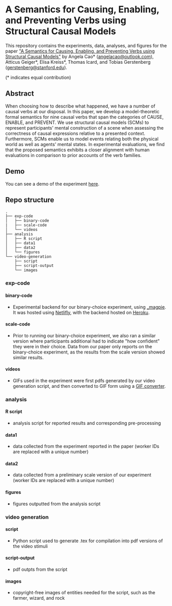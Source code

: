 # A Semantics for Causing, Enabling, and Preventing Verbs using Structural Causal Models

This repository contains the experiments, data, analyses, and figures for the paper ["A Semantics for Causing, Enabling, and Preventing Verbs using Structural Causal Models"](https://google.com) by Angela Cao* (angelacao@outlook.com), Atticus Geiger*, Elisa Kreiss*, Thomas Icard, and Tobias Gerstenberg (gerstenberg@stanford.edu).

(* indicates equal contribution)

## Abstract
When choosing how to describe what happened, we have a number of causal verbs at our disposal. In this paper, we develop a model-theoretic formal semantics for nine causal verbs that span the categories of CAUSE, ENABLE, and PREVENT. We use structural causal models (SCMs) to represent participants' mental construction of a scene when assessing the correctness of causal expressions relative to a presented context. Furthermore, SCMs enable us to model events relating both the physical world as well as agents' mental states. In experimental evaluations, we find that the proposed semantics exhibits a closer alignment with human evaluations in comparison to prior accounts of the verb families.

## Demo
You can see a demo of the experiment [here](https://mellifluous-semifreddo-3bdde2.netlify.app/).

## Repo structure
```
.
├── exp-code
│   ├── binary-code
|   ├── scale-code
│   └── videos
├── analysis
│   ├── R script
│   ├── data1
│   ├── data2
│   └── figures
└── video-generation
    ├── script
    ├── script-output
    └── images
```

### exp-code

#### binary-code

- Experimental backend for our binary-choice experiment, using [_magpie](https://magpie-ea.github.io/magpie-site/). It was hosted using [Netlifly](https://app.netlify.com/), with the backend hosted on [Heroku](https://www.heroku.com/).

#### scale-code

- Prior to running our binary-choice experiment, we also ran a similar version where participants additional had to indicate "how confident" they were in their choice. Data from our paper only reports on the binary-choice experiment, as the results from the scale version showed similar results.

#### videos

- GIFs used in the experiment were first pdfs generated by our video generation script, and then converted to GIF form using a [GIF converter](https://ezgif.com/maker).

### analysis

#### R script

- analysis script for reported results and corresponding pre-processing

#### data1

- data collected from the experiment reported in the paper (worker IDs are replaced with a unique number)

#### data2

- data collected from a preliminary scale version of our experiment (worker IDs are replaced with a unique number)

#### figures

- figures outputted from the analysis script

### video generation

#### script

- Python script used to generate .tex for compilation into pdf versions of the video stimuli

#### script-output

- pdf outpts from the script

#### images

- copyright-free images of entities needed for the script, such as the farmer, wizard, and rock

